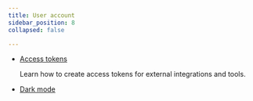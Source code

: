 ```yaml
---
title: User account
sidebar_position: 8
collapsed: false

---
```


- [Access tokens](/user-account/access-tokens)

    Learn how to create access tokens for external integrations and tools.

- [Dark mode](/user-account/dark-mode)
